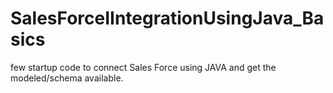 # SalesForceIIntegrationUsingJava_Basics
few startup code to connect Sales Force using JAVA and get the modeled/schema available.
